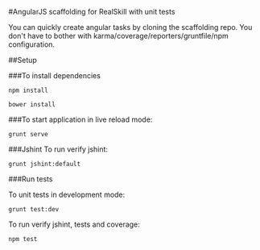 #AngularJS scaffolding for RealSkill with unit tests

You can quickly create angular tasks by cloning the scaffolding repo. 
You don't have to bother with karma/coverage/reporters/gruntfile/npm configuration.

##Setup

###To install dependencies 

```
npm install
```

```
bower install
```

###To start application in live reload mode:

    grunt serve
    
###Jshint
To run verify jshint:
    
    grunt jshint:default

###Run tests

To unit tests in development mode:
    
    grunt test:dev
    

To run verify jshint, tests and coverage:

    npm test


